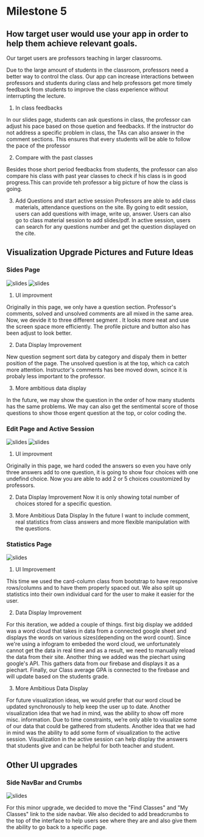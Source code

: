 # Milestone 5


## How target user would use your app in order to help them achieve relevant goals.

Our target users are professors teaching in larger classrooms.

Due to the large amount of students in the classroom, professors need a better way to control the class. Our app can increase interactions between professors and students during class and help professors get more timely feedback from students to improve the class experience without interrupting the lecture. 


1) In class feedbacks

  In our slides page, students can ask questions in class, the professor can adjust his pace based on those quetion and feedbacks. If the instructor do not address a specific problem in class, the TAs can also answer in the comment sections. This ensures that every students will be able to follow the pace of the professor   


2) Compare with the past classes

  Besides those short period feedbacks from students, the professor can also compare his class with past year classes to check if his class is in good progress.This can provide teh professor a big picture of how the class is going. 

3) Add Questions and start active session
  Professors are able to add class materials, attendance questions on the site. By going to edit session, users can add questions with image, write up, answer. Users can also go to class material session to add slides/pdf. In active session, users can search for any questions number and get the question displayed on the cite.


## Visualization Upgrade Pictures and Future Ideas

### Sides Page 
![slides](/milestone_5_pictures/slides.png)
![slides](/milestone_5_pictures/comment.png)

1) UI improvment 

  Originally in this page, we only have a question section. Professor's comments, solved and unsolved comments are all mixed in the same area. Now, we devide it to three different segment . It looks more neat and use the screen space more efficiently. The profile picture and button also has been adjust to look better.

2) Data Display Improvement

  New question segment sort data by category and dispaly them in better position of the page. The unsolved question is at the top, which ca catch more attention. Instructor's comments has bee moved down, scince it is probaly less important to the professor.  

3) More ambitious data display

  In the future, we may show the question in the order of how many students has the same problems. We may can also get the sentimental score of those questions to show those ergent question at the top, or color coding the.


### Edit Page and Active Session
![slides](/milestone_5_pictures/edit.png)
![slides](/milestone_5_pictures/dogs.png)
1) UI improvment 

  Originally in this page, we hard coded the answers so even you have only three answers add to one question, it is going to show four choices with one undefind choice. Now you are able to add 2 or 5 choices coustomized by professors. 

2) Data Display Improvement
  Now it is only showing total number of choices stored for a specific question.


3) More Ambitious Data Display
  In the future I want to include comment, real statistics from class answers and more flexible manipulation with the questions.




### Statistics Page
![slides](/milestone_5_pictures/evaluation.png)

1) UI Improvement

  This time we used the card-column class from bootstrap to have responsive rows/columns and to have them
  properly spaced out. We also split up statistics into their own individual card for the user to make it easier for the user. 

2) Data Display Improvement

  For this iteration, we added a couple of things. first big display we addded was a word cloud that takes in data from a connected google sheet and displays the words on various sizes(depending on the word count). Since we're using a infogram to embeded the word cloud, we unfortunately cannot get the data in real time and as a result, we need to manually reload the data from their site. Another thing we added was the piechart using google's API. This gathers data from our firebase and displays it as a piechart. Finally, our Class average GPA is connected to the firebase and will update based on the students grade.

3) More Ambitious Data Display

  For future visualization ideas, we would prefer that our word cloud be updated synchronously to help keep the user up to date. Another visualization idea that we had in mind, was the ability to show off more misc. information. Due to time constraints, we’re only able to visualize some of our data that could be gathered from students. Another idea that we had in mind was the ability to add some form of visualization to the active session. Visualization in the active session can help display the answers that students give and can be helpful for both teacher and student.


## Other UI upgrades

### Side NavBar and Crumbs
![slides](/milestone_5_pictures/sidebar.PNG)
  
  For this minor upgrade, we decided to move the "Find Classes" and "My Classes" link to the side navbar. We also decided to add breadcrumbs to the top of the interface to help users see where they are and also give them the ability to go back to a specific page.
